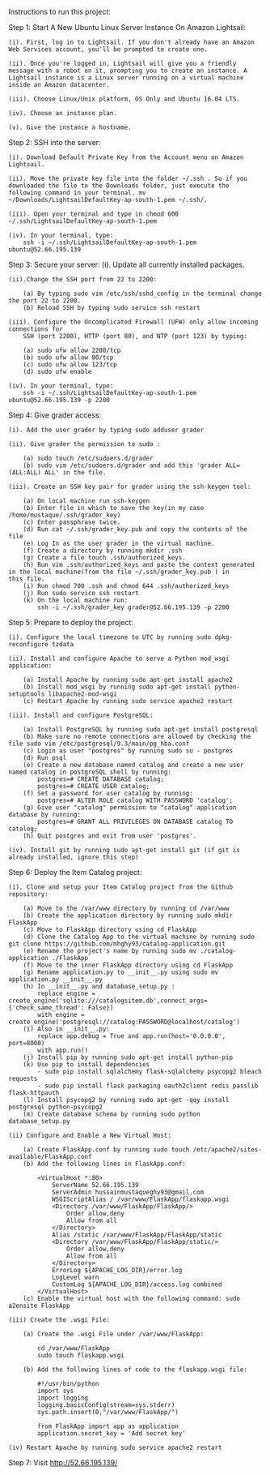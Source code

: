 Instructions to run this project:

Step 1: Start A New Ubuntu Linux Server Instance On Amazon Lightsail:

	(i). First, log in to Lightsail. If you don't already have an Amazon Web Services account, you'll be prompted to create one.

	(ii). Once you're logged in, Lightsail will give you a friendly message with a robot on it, prompting you to create an instance. A 		      Lightsail instance is a Linux server running on a virtual machine inside an Amazon datacenter.

	(iii). Choose Linux/Unix platform, OS Only and Ubuntu 16.04 LTS.

	(iv). Choose an instance plan.

	(v). Give the instance a hostname.

Step 2: SSH into the server:

	(i). Download Default Private Key from the Account menu on Amazon Lightsail.

	(ii). Move the private key file into the folder ~/.ssh . So if you downloaded the file to the Downloads folder, just execute the 	       following command in your terminal. mv ~/Downloads/LightsailDefaultKey-ap-south-1.pem ~/.ssh/.

	(iii). Open your terminal and type in chmod 600 ~/.ssh/LightsailDefaultKey-ap-south-1.pem

	(iv). In your terminal, type:
		ssh -i ~/.ssh/LightsailDefaultKey-ap-south-1.pem ubuntu@52.66.195.139

Step 3: Secure your server:
	(i). Update all currently installed packages.

	(ii).Change the SSH port from 22 to 2200:

		(a) By typing sudo vim /etc/ssh/sshd_config in the terminal change the port 22 to 2200.
		(b) Reload SSH by typing sudo service ssh restart

	(iii). Configure the Uncomplicated Firewall (UFW) only allow incoming connections for 
		SSH (port 2200), HTTP (port 80), and NTP (port 123) by typing:

		(a) sudo ufw allow 2200/tcp
		(b) sudo ufw allow 80/tcp
		(c) sudo ufw allow 123/tcp
		(d) sudo ufw enable 
	
	(iv). In your terminal, type:
		ssh -i ~/.ssh/LightsailDefaultKey-ap-south-1.pem ubuntu@52.66.195.139 -p 2200

Step 4: Give grader access:

	(i). Add the user grader by typing sudo adduser grader

	(ii). Give grader the permission to sudo :

		(a) sudo touch /etc/sudoers.d/grader
		(b) sudo vim /etc/sudoers.d/grader and add this 'grader ALL=(ALL:ALL) ALL' in the file.

	(iii). Create an SSH key pair for grader using the ssh-keygen tool:

		(a) On local machine run ssh-keygen
		(b) Enter file in which to save the key(in my case /home/mustaque/.ssh/grader_key)
		(c) Enter passphrase twice.
		(d) Run cat ~/.ssh/grader_key.pub and copy the contents of the file
		(e) Log In as the user grader in the virtual machine.
		(f) Create a directory by running mkdir .ssh
		(g) Create a file touch .ssh/authorized_keys.
		(h) Run vim .ssh/authorized_keys and paste the content generated in the local machine(from the file ~/.ssh/grader_key.pub ) in 			this file.
		(i) Run chmod 700 .ssh and chmod 644 .ssh/authorized_keys
		(j) Run sudo service ssh restart
		(k) On the local machine run:  
			ssh -i ~/.ssh/grader_key grader@52.66.195.139 -p 2200

Step 5: Prepare to deploy the project:

	(i). Configure the local timezone to UTC by running sudo dpkg-reconfigure tzdata

	(ii). Install and configure Apache to serve a Python mod_wsgi application:

		(a) Install Apache by running sudo apt-get install apache2
		(b) Install mod_wsgi by running sudo apt-get install python-setuptools libapache2-mod-wsgi
		(c) Restart Apache by running sudo service apache2 restart

	(iii). Install and configure PostgreSQL:

		(a) Install PostgreSQL by running sudo apt-get install postgresql
		(b) Make sure no remote connections are allowed by checking the file sudo vim /etc/postgresql/9.3/main/pg_hba.conf
		(c) Login as user "postgres" by running sudo su - postgres
		(d) Run psql
		(e) Create a new database named catalog and create a new user named catalog in postgreSQL shell by running:
			postgres=# CREATE DATABASE catalog;
			postgres=# CREATE USER catalog;
		(f) Set a password for user catalog by running:
			postgres=# ALTER ROLE catalog WITH PASSWORD 'catalog';
		(g) Give user "catalog" permission to "catalog" application database by running:
			postgres=# GRANT ALL PRIVILEGES ON DATABASE catalog TO catalog;
		(h) Quit postgres and exit from user 'postgres'.

	(iv). Install git by running sudo apt-get install git (if git is already installed, ignore this step)

Step 6: Deploy the Item Catalog project:

	(i). Clone and setup your Item Catalog project from the Github repository:

		(a) Move to the /var/www directory by running cd /var/www
		(b) Create the application directory by running sudo mkdir FlaskApp
		(c) Move to FlaskApp directory using cd FlaskApp
		(d) Clone the Catalog App to the virtual machine by running sudo git clone https://github.com/mhghy93/catalog-application.git
		(e) Rename the project's name by running sudo mv ./catalog-application ./FlaskApp
		(f) Move to the inner FlaskApp directory using cd FlaskApp
		(g) Rename application.py to __init__.py using sudo mv application.py __init__.py
		(h) In __init__.py and database_setup.py :
			replace engine = create_engine('sqlite:///catalogsitem.db',connect_args={'check_same_thread': False}) 	
			with engine = create_engine('postgresql://catalog:PASSWORD@localhost/catalog')
		(i) Also in __init__.py:
			replace app.debug = True and app.run(host='0.0.0.0', port=8000)
			with app.run()
		(j) Install pip by running sudo apt-get install python-pip
		(k) Use pip to install dependencies
			- sudo pip install sqlalchemy flask-sqlalchemy psycopg2 bleach requests
			- sudo pip install flask packaging oauth2client redis passlib flask-httpauth
		(l) Install psycopg2 by running sudo apt-get -qqy install postgresql python-psycopg2
		(m) Create database schema by running sudo python database_setup.py

	(ii) Configure and Enable a New Virtual Host:
		
		(a) Create FlaskApp.conf by running sudo touch /etc/apache2/sites-available/FlaskApp.conf
		(b) Add the following lines in FlaskApp.conf:

			<VirtualHost *:80>
				ServerName 52.66.195.139
				ServerAdmin hussainmustaqueghy93@gmail.com
				WSGIScriptAlias / /var/www/FlaskApp/flaskapp.wsgi
				<Directory /var/www/FlaskApp/FlaskApp/>
					Order allow,deny
					Allow from all
				</Directory>
				Alias /static /var/www/FlaskApp/FlaskApp/static
				<Directory /var/www/FlaskApp/FlaskApp/static/>
					Order allow,deny
					Allow from all
				</Directory>
				ErrorLog ${APACHE_LOG_DIR}/error.log
				LogLevel warn
				CustomLog ${APACHE_LOG_DIR}/access.log combined
			</VirtualHost>
		(c) Enable the virtual host with the following command: sudo a2ensite FlaskApp

	(iii) Create the .wsgi File:
		
		(a) Create the .wsgi File under /var/www/FlaskApp:
		
			cd /var/www/FlaskApp
			sudo touch flaskapp.wsgi 

		(b) Add the following lines of code to the flaskapp.wsgi file:

			#!/usr/bin/python
			import sys
			import logging
			logging.basicConfig(stream=sys.stderr)
			sys.path.insert(0,"/var/www/FlaskApp/")

			from FlaskApp import app as application
			application.secret_key = 'Add secret key'

	(iv) Restart Apache by running sudo service apache2 restart

Step 7: Visit http://52.66.195.139/






		




		
